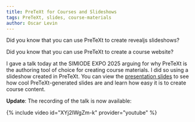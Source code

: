```yaml
---
title: PreTeXt for Courses and Slideshows
tags: PreTeXt, slides, course-materials
author: Oscar Levin
---
```


Did you know that you can use PreTeXt to create revealjs slideshows?  

Did you know that you can use PreTeXt to create a course website?

<!-- break -->

I gave a talk today at the SIMIODE EXPO 2025 arguing for why PreTeXt is the authoring tool of choice for creating course materials.  I did so using a slideshow created in PreTeXt.  You can view the [presentation slides](/assets/slides/simiode2025/) to see how cool PreTeXt-generated slides are and learn how easy it is to create course content.

**Update**: The recording of the talk is now available:

{% include video id="XYj2IWgZm-k" provider="youtube" %}

